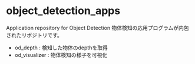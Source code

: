 # object_detection_apps
Application repository for Object Detection
物体検知の応用プログラムが内包されたリポジトリです。

- od_depth : 検知した物体のdepthを取得
- od_visualizer : 物体検知の様子を可視化
